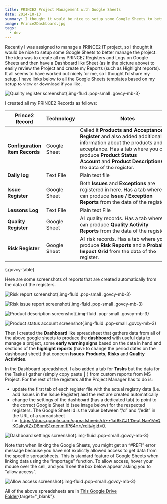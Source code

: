 ```yaml
---
title: PRINCE2 Project Management with Google Sheets
date: 2014-10-13
summary: I thought it would be nice to setup some Google Sheets to better manage the project. The idea was to create all my PRINCE2 Registers and Logs on Google Sheets and then have a Dashboard like Sheet (as in the picture above) to easily review the Project and create my Reports (such as Highlight reports). It all seems to have worked out nicely for me, so I thought I’d share my setup.
image: Prince2Dashboard.jpg
tags:
  - dev
---
```

Recently I was assigned to manage a PRINCE2 IT project, so I thought it would be nice to setup some Google Sheets to better manage the project. The idea was to create all my PRINCE2 Registers and Logs on Google Sheets and then have a Dashboard like Sheet (as in the picture above) to easily review the Project and create my Reports (such as Highlight reports). It all seems to have worked out nicely for me, so I thought I’d share my setup. I have links below to all the Google Sheets templates based on my setup to view or download if you like.

![Quality register screenshot](../../img/Prince2QualityRegister.jpg){.img-fluid .pop-small .govcy-mb-3}

I created all my PRINCE2 Records as follows:

| Prince2 Record                 | Technology   | Notes                                                                                                                                                                                                                                              | Link                                                                                                                                                                                                                         |
| ------------------------------ | ------------ | -------------------------------------------------------------------------------------------------------------------------------------------------------------------------------------------------------------------------------------------------- | ---------------------------------------------------------------------------------------------------------------------------------------------------------------------------------------------------------------------------- |
| **Configuration Item Records** | Google Sheet | Called it **Products and Acceptance Register** and also added additional information about the products and acceptance. Has a tab where you can produce **Product Status Account** and **Product** **Descriptions** from the data of the register. | [View](https://drive.google.com/open?id=1XevecBQLZdNjtKJCIMqlnOfrrwdl9M7BJN4Dbup8UQM){target="_blank"} [Copy](https://docs.google.com/spreadsheets/d/1XevecBQLZdNjtKJCIMqlnOfrrwdl9M7BJN4Dbup8UQM/copy){target="_blank"}     |
| **Daily log**                  | Text File    | Plain text file                                                                                                                                                                                                                                    |                                                                                                                                                                                                                              |
| **Issue Register**             | Google Sheet | Both **Issues** and **Exceptions** are registered in here. Has a tab where you can produce **Issue / Exception Reports** from the data of the register.                                                                                            | [View](https://drive.google.com/open?id=1at8kCJ1fDeqLNae1VeQKGakyAZxD8nmS1xnenmIfP64){target="_blank"} [Copy](https://docs.google.com/spreadsheets/d/1at8kCJ1fDeqLNae1VeQKGakyAZxD8nmS1xnenmIfP64/copy){target="_blank"}     |
| **Lessons Log**                | Text File    | Plain text File                                                                                                                                                                                                                                    |                                                                                                                                                                                                                              |
| **Quality Register**           | Google Sheet | All quality records. Has a tab where you can produce **Quality Activity Reports** from the data of the register.                                                                                                                                   | [View](https://drive.google.com/open?id=1KmlC0PXI5VyE-g80EltgjEkpOBW5KAEzQlyq_OJu44M){target="_blank"} [Copy](https://docs.google.com/spreadsheets/d/1KmlC0PXI5VyE-g80EltgjEkpOBW5KAEzQlyq_OJu44M/copy){target="_blank"}<br> |
| **Risk Register**              | Google Sheet | All risk records. Has a tab where you can produce **Risk Reports** and a **Probability Impact Grid** from the data of the register.                                                                                                                | [View](https://drive.google.com/open?id=1jX9qD_gJ9vTzejeEyzaGSr73oBpxAWQwlPDcPMrsZJM){target="_blank"} [Copy](https://docs.google.com/spreadsheets/d/1jX9qD_gJ9vTzejeEyzaGSr73oBpxAWQwlPDcPMrsZJM/copy){target="_blank"}     |

{.govcy-table}

Here are some screenshots of reports that are created automatically from the data of the registers.

![Risk report screenshot](../../img/Prince2RiskReport.jpg){.img-fluid .pop-small .govcy-mb-3}

![Risk issue report screenshot](../../img/Prince2IssueReport.jpg){.img-fluid .pop-small .govcy-mb-3}

![Product description screenshot](../../img/Prince2ProductDescription.jpg){.img-fluid .pop-small .govcy-mb-3}

![Product status account screenshot](../../img/Prince2ProductStatusAccount.jpg){.img-fluid .pop-small .govcy-mb-3}

Then I created the **Dashboard** like spreadsheet that gathers data from all of the above google sheets to produce the **dashboard** with useful data to manage a project, some **early warning signs** based on the data in hand and sections of the **highlight reports** (have to change the period dates on the dashboard sheet) that concern **Issues**, **Products**, **Risks** and **Quality Activities**.

In the Dashboard spreadsheet, I also added a tab for **Tasks** but the data for the Tasks I gather (simply copy paste 🙂 ) from custom reports from MS Project. For the rest of the registers all the Project Manager has to do is:

- update the first tab of each register file with the actual registry data (i.e.  add Issues in the Issue Register) and the rest are created automatically
- change the settings of the dashboard (has a dedicated tab) to point to the correct Google Sheet Id (see image below) for the respected registers. The Google Sheet Id is the value between “/d” and “/edit” in the URL of a spreadsheet i.e. https://docs.google.com/spreadsheets/d/**1at8kCJ1fDeqLNae1VeQKGakyAZxD8nmS1xnenmIfP64**/edit#gid=0.

![Dashboard settings screenshot](../../img/Prince2DashSettings.jpg){.img-fluid .pop-small .govcy-mb-3}

Note that when linking the Google Sheets, you might get an “#REF!” error message because you have not explicitly allowed access to get data from the specific spreadsheets. This is standard feature of Google Sheets when linking data using the “importage” function. To allow access, hover your mouse over the cell, and you’ll see the box below appear asking you to “allow access”.

![Allow access screenshot](../../img/GoogleSheetAllowAccess.png){.img-fluid .pop-small .govcy-mb-3}

All of the above spreadsheets are in [This Google Drive Folder](https://drive.google.com/open?id=1lVXwPzkBjuWPIDepRrNJx0wvmQC5EWi8){target="_blank"}.